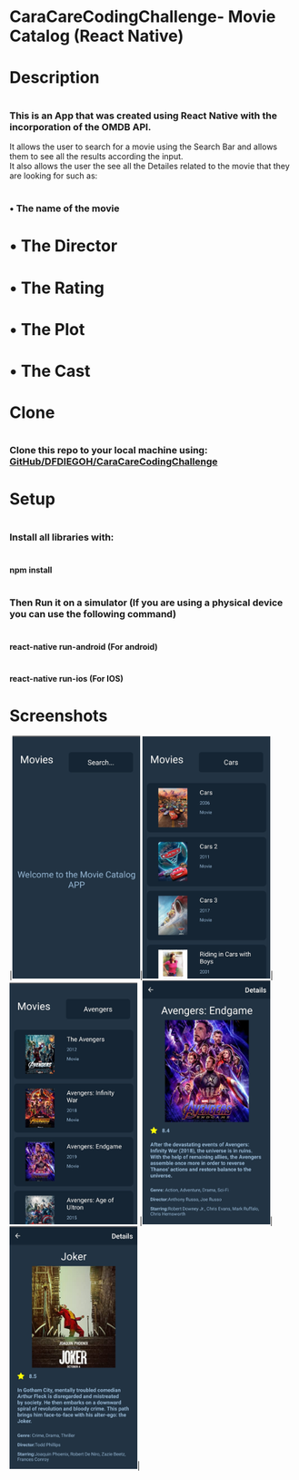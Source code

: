# <h1>CaraCareCodingChallenge- Movie Catalog (React Native) </h1>

# <h1>Description</h1>
# <h3>This is an App that was created using React Native with the incorporation of the OMDB API. <br>
It allows the user to search for a movie using the Search Bar and allows them to see all the results according the input.<br>
It also allows the user the see all the Detailes related to the movie that they are looking for such as:</h3>

# <h3> • The name of the movie <br>
# • The Director<br>
#  • The Rating<br>
#  • The Plot<br>
#  • The Cast</h3>


# <h1>Clone</h1>
# <h3>Clone this repo to your local machine using: [GitHub/DFDIEGOH/CaraCareCodingChallenge](https://github.com/DFDIEGOH/CaraCareCodingChallenge)</h3>

# <h1>Setup </h1>
# <h3>Install all libraries with:</h3>
# <h4>npm install</h4>
# <h3>Then Run it on a simulator (If you are using a physical device you can use the following command)</h3>
# <h4>react-native run-android (For android)</h4>
# <h4>react-native run-ios     (For IOS) </h4>
# 
<h1>Screenshots</h1>

|<img src="https://raw.githubusercontent.com/dfdiegoh/CaraCareCodingChallenge/master/src/images/HomePhoto.jpg" width="225">|<img src="https://raw.githubusercontent.com/dfdiegoh/CaraCareCodingChallenge/master/src/images/Results_1.jpg" width="225">| <img src="https://raw.githubusercontent.com/dfdiegoh/CaraCareCodingChallenge/master/src/images/Results_2.jpg" width="225"> |<img src="https://raw.githubusercontent.com/dfdiegoh/CaraCareCodingChallenge/master/src/images/Details_1.jpg" width="225">|<img src="https://raw.githubusercontent.com/dfdiegoh/CaraCareCodingChallenge/master/src/images/Details_2.jpg" width="225">|




